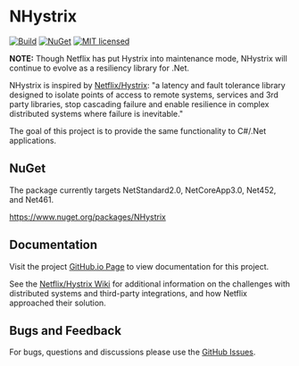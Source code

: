 # NHystrix

[![Build](https://milestonetg.visualstudio.com/_apis/public/build/definitions/8468d2c8-8497-4e19-9420-4dfcb015c134/26/badge)](https://milestonetg.visualstudio.com/Milestone/_build/index?definitionId=26)
[![NuGet](https://img.shields.io/nuget/vpre/NHystrix.svg?semVer=2.0.0)](https://www.nuget.org/packages/NHystrix/)
[![MIT licensed](https://img.shields.io/badge/license-MIT-blue.svg)](https://raw.githubusercontent.com/milestonetg/nhystrix/master/LICENSE)

**NOTE:** Though Netflix has put Hystrix into maintenance mode, NHystrix will continue to evolve as a resiliency library for .Net.

NHystrix is inspired by [Netflix/Hystrix](https://github.com/Netflix/Hystrix): "a latency and fault tolerance library designed to isolate points of access to remote systems, services and 3rd party libraries, stop cascading failure and enable resilience in complex distributed systems where failure is inevitable."

The goal of this project is to provide the same functionality to C#/.Net applications.

## NuGet

The package currently targets NetStandard2.0, NetCoreApp3.0, Net452, and Net461.

https://www.nuget.org/packages/NHystrix

## Documentation

Visit the project [GitHub.io Page](https://milestonetg.github.io/NHystrix) to view documentation for this project.

See the [Netflix/Hystrix Wiki](https://github.com/Netflix/Hystrix/wiki) for additional information on the challenges with distributed systems and 
third-party integrations, and how Netflix approached their solution.

## Bugs and Feedback

For bugs, questions and discussions please use the [GitHub Issues](https://github.com/milestonetg/NHystrix/issues).
